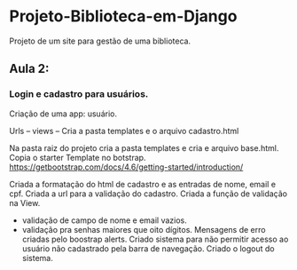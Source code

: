 # Projeto-Biblioteca-em-Django

Projeto de um site para gestão de uma biblioteca.

## Aula 2:

### Login e cadastro para usuários.

Criação de uma app: usuário.

Urls – views – Cria a pasta templates e o arquivo cadastro.html

Na pasta raiz do projeto cria a pasta templates e cria e arquivo base.html.
Copia o starter Template no botstrap. 
https://getbootstrap.com/docs/4.6/getting-started/introduction/

Criada a formatação do html de cadastro e as entradas de nome, email e cpf.
Criada a url para a validação do cadastro.
Criada a função de validação na View.
- validação de campo de nome e email vazios.
- validação pra senhas maiores que oito dígitos.
Mensagens de erro criadas pelo boostrap alerts.
Criado sistema para não permitir acesso ao usuário não cadastrado pela barra de navegação.
Criado o logout do sistema.

